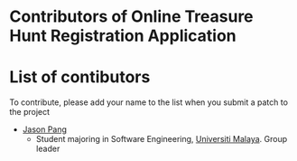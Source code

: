 # Contributors of Online Treasure Hunt Registration Application

# List of contibutors
To contribute, please add your name to the list when you submit a patch to the project
* [Jason Pang](https://github.com/CozyHoxx)
    - Student majoring in Software Engineering, [Universiti Malaya](https://www.um.edu.my/). Group leader